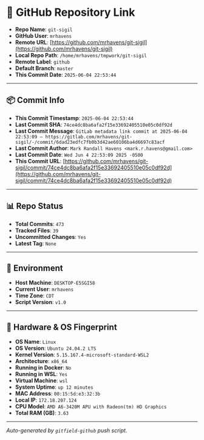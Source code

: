 # 🔗 GitHub Repository Link

- **Repo Name**: `git-sigil`
- **GitHub User**: `mrhavens`
- **Remote URL**: [https://github.com/mrhavens/git-sigil](https://github.com/mrhavens/git-sigil)
- **Local Repo Path**: `/home/mrhavens/tmpwork/git-sigil`
- **Remote Label**: `github`
- **Default Branch**: `master`
- **This Commit Date**: `2025-06-04 22:53:44`

---

## 📦 Commit Info

- **This Commit Timestamp**: `2025-06-04 22:53:44`
- **Last Commit SHA**: `74ce4dc8ba6afa2f15e33692405510e05c0df92d`
- **Last Commit Message**: `GitLab metadata link commit at 2025-06-04 22:53:09 — https://gitlab.com/mrhavens/git-sigil/-/commit/6dad23edfc7fb0b3d42ae60106ba4d6697c83acf`
- **Last Commit Author**: `Mark Randall Havens <mark.r.havens@gmail.com>`
- **Last Commit Date**: `Wed Jun 4 22:53:09 2025 -0500`
- **This Commit URL**: [https://github.com/mrhavens/git-sigil/commit/74ce4dc8ba6afa2f15e33692405510e05c0df92d](https://github.com/mrhavens/git-sigil/commit/74ce4dc8ba6afa2f15e33692405510e05c0df92d)

---

## 📊 Repo Status

- **Total Commits**: `473`
- **Tracked Files**: `39`
- **Uncommitted Changes**: `Yes`
- **Latest Tag**: `None`

---

## 🧭 Environment

- **Host Machine**: `DESKTOP-E5SGI58`
- **Current User**: `mrhavens`
- **Time Zone**: `CDT`
- **Script Version**: `v1.0`

---

## 🧬 Hardware & OS Fingerprint

- **OS Name**: `Linux`
- **OS Version**: `Ubuntu 24.04.2 LTS`
- **Kernel Version**: `5.15.167.4-microsoft-standard-WSL2`
- **Architecture**: `x86_64`
- **Running in Docker**: `No`
- **Running in WSL**: `Yes`
- **Virtual Machine**: `wsl`
- **System Uptime**: `up 12 minutes`
- **MAC Address**: `00:15:5d:e3:32:3b`
- **Local IP**: `172.18.207.124`
- **CPU Model**: `AMD A6-3420M APU with Radeon(tm) HD Graphics`
- **Total RAM (GB)**: `3.63`

---

_Auto-generated by `gitfield-github` push script._
